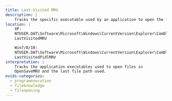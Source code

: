 ```yaml
---
title: Last-Visited MRU
description: |
    Tracks the specific executable used by an application to open the files documented in the OpenSaveMRU key. In addition, each value also tracks the directory location for the last file that was accessed by that application. Example: Notepad.exe was last run using the `C:\%USERPROFILE%\Desktop` folder
location: |
    XP:
    NTUSER.DAT\Software\Microsoft\Windows\CurrentVersion\Explorer\ComDlg32\
    LastVisitedMRU

    Win7/8/10:
    NTUSER.DAT\Software\Microsoft\Windows\CurrentVersion\Explorer\ComDlg32\
    LastVisitedPidlMRU
interpretation: |
    Tracks the application executables used to open files in
    OpenSaveMRU and the last file path used.
evids-categories:
  - programexecution
  - fileknowledge
  - fileopening
---
```

